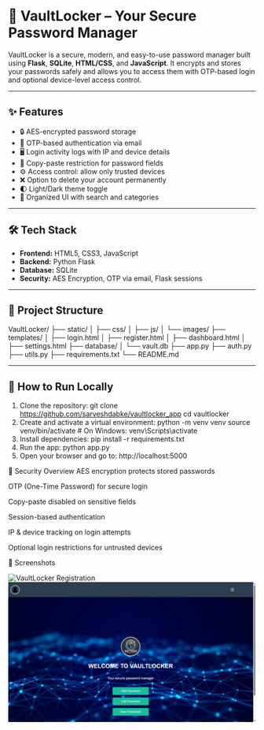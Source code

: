 # 🔐 VaultLocker – Your Secure Password Manager

VaultLocker is a secure, modern, and easy-to-use password manager built using **Flask**, **SQLite**, **HTML/CSS**, and **JavaScript**. It encrypts and stores your passwords safely and allows you to access them with OTP-based login and optional device-level access control.

---

## ✨ Features

- 🔒 AES-encrypted password storage
- 🧾 OTP-based authentication via email
- 🖥️ Login activity logs with IP and device details
- 🚫 Copy-paste restriction for password fields
- ⚙️ Access control: allow only trusted devices
- ❌ Option to delete your account permanently
- 🌓 Light/Dark theme toggle
- 📂 Organized UI with search and categories

---

## 🛠️ Tech Stack

- **Frontend:** HTML5, CSS3, JavaScript  
- **Backend:** Python Flask  
- **Database:** SQLite  
- **Security:** AES Encryption, OTP via email, Flask sessions

---

## 📁 Project Structure
VaultLocker/
├── static/
│ ├── css/
│ ├── js/
│ └── images/
├── templates/
│ ├── login.html
│ ├── register.html
│ ├── dashboard.html
│ ├── settings.html
├── database/
│ └── vault.db
├── app.py
├── auth.py
├── utils.py
├── requirements.txt
└── README.md



---

## 🚀 How to Run Locally

1. Clone the repository:
   git clone https://github.com/sarveshdabke/vaultlocker_app
   cd vaultlocker
2. Create and activate a virtual environment:
   python -m venv venv
   source venv/bin/activate  # On Windows: venv\Scripts\activate
3. Install dependencies:
   pip install -r requirements.txt
4. Run the app:
   python app.py
5. Open your browser and go to:
   http://localhost:5000

🔐 Security Overview
AES encryption protects stored passwords

OTP (One-Time Password) for secure login

Copy-paste disabled on sensitive fields

Session-based authentication

IP & device tracking on login attempts

Optional login restrictions for untrusted devices


📸 Screenshots

![VaultLocker Registration](static/images/login.png)
![Dashboard](static/images/dashboard.png)
